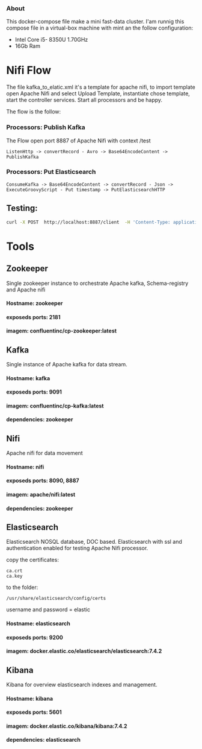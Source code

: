 ### About

This docker-compose file make a mini fast-data cluster.
I'am runnig this compose file in a virtual-box machine with mint an the follow configuration:
- Intel Core i5- 8350U 1.70GHz
- 16Gb Ram


# Nifi Flow

The file kafka_to_elatic.xml it's a template for apache nifi, to import template open Apache Nifi and select Upload Template, instantiate chose template, start the controller services.
Start all processors and be happy.

The flow is the follow:

                
### Processors: Publish Kafka
The Flow open port 8887 of Apache Nifi with context /test

```flowchart
ListenHttp -> convertRecord - Avro -> Base64EncodeContent -> PublishKafka
```
### Processors: Put Elasticsearch
 ```flowchart
ConsumeKafka -> Base64EncodeContent -> convertRecord - Json -> ExecuteGroovyScript - Put timestamp -> PutElasticsearchHTTP

```

## Testing:
```sh
curl -X POST  http://localhost:8887/client  -H 'Content-Type: application/json' -d '{"hostname":"localhost", "ipaddress":"127.0.0.1"}' 
```



# Tools


## Zookeeper
Single zookeeper instance to orchestrate Apache kafka, Schema-registry and Apache nifi
#### Hostname: zookeeper
#### exposeds ports: 2181
#### imagem: confluentinc/cp-zookeeper:latest

## Kafka
Single instance of Apache kafka for data stream.
#### Hostname: kafka
#### exposeds ports: 9091
#### imagem: confluentinc/cp-kafka:latest
#### dependencies: zookeeper

## Nifi
Apache nifi for data movement
#### Hostname: nifi
#### exposeds ports: 8090, 8887
#### imagem: apache/nifi:latest
#### dependencies: zookeeper

## Elasticsearch
Elasticsearch NOSQL database, DOC based.
Elasticsearch with ssl and authentication enabled for testing Apache Nifi processor.

copy the certificates:

    ca.crt 
    ca.key

to the folder:

    /usr/share/elasticsearch/config/certs
    
username and password = elastic

#### Hostname: elasticsearch
#### exposeds ports: 9200
#### imagem: docker.elastic.co/elasticsearch/elasticsearch:7.4.2

## Kibana
Kibana for overview elasticsearch indexes and management.
#### Hostname: kibana
#### exposeds ports: 5601
#### imagem: docker.elastic.co/kibana/kibana:7.4.2
#### dependencies: elasticsearch
